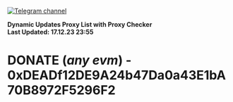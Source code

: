[![Telegram channel](https://img.shields.io/endpoint?url=https://runkit.io/damiankrawczyk/telegram-badge/branches/master?url=https://t.me/n4z4v0d)](https://t.me/n4z4v0d) 

**Dynamic Updates Proxy List with Proxy Checker**  
**Last Updated: 17.12.23 23:55**

# DONATE (_any evm_) - 0xDEADf12DE9A24b47Da0a43E1bA70B8972F5296F2
